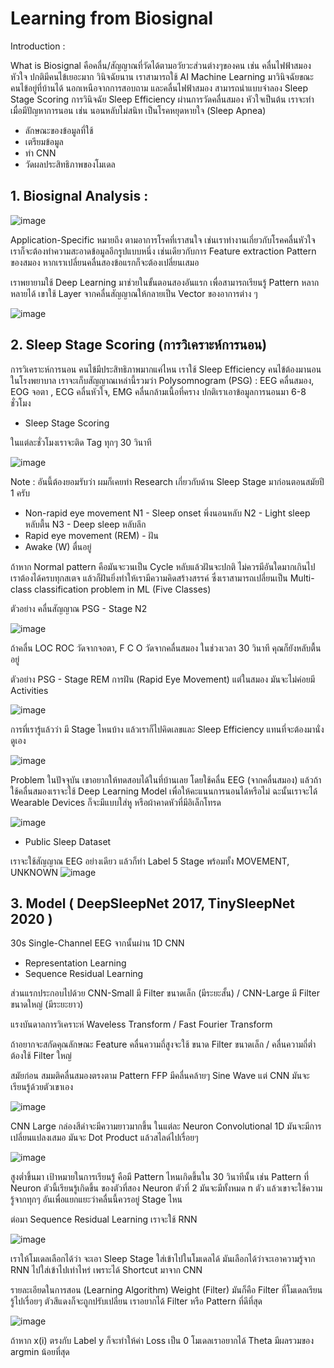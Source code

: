 # Learning from Biosignal

Introduction :

What is Biosignal คือคลื่น/สัญญาณที่วัดได้ตามอวัยวะส่วนต่างๆของคน เช่น คลื่นไฟฟ้าสมอง หัวใจ
ปกติมีคนไข้เยอะมาก วินิจฉัยนาน เราสามารถใช้ AI Machine Learning มาวินิจฉัยขณะคนไข้อยู่ที่บ้านได้
นอกเหนือจากการสอบถาม และคลื่นไฟฟ้าสมอง สามารถนำแบบจำลอง Sleep Stage Scoring การวินิจฉัย Sleep Efficiency
ผ่านการวัดคลื่นสมอง หัวใจเป็นต้น เราจะทำเมื่อมีปัญหาการนอน เช่น นอนหลับไม่สนิท เป็นโรคหยุดหายใจ (Sleep Apnea) 

- ลักษณะของข้อมูลที่ใช้
- เตรียมข้อมูล
- ทำ CNN
- วัดผลประสิทธิภาพของโมเดล

## 1. Biosignal Analysis :

![image](https://github.com/user-attachments/assets/98281ca2-2fd4-439f-8bae-0c2d589ab4f1)

Application-Specific หมายถึง ตามอาการโรคที่เราสนใจ เช่นเราทำงานเกี่ยวกับโรคคลื่นหัวใจ เราก็จะต้องทำความสะอาดข้อมูลอีกรูปแบบหนึ่ง เช่นเดียวกับการ Feature extraction Pattern ของสมอง
หากเราเปลี่ยนคลื่นสองข้อแรกก็จะต้องเปลี่ยนเสมอ

เราพยายามใช้ Deep Learning มาช่วยในขั้นตอนสองอันแรก เพื่อสามารถเรียนรู้ Pattern หลากหลายได้
เขาใช้ Layer จากคลื่นสัญญาณให้กลายเป็น Vector ของอาการต่าง ๆ

![image](https://github.com/user-attachments/assets/8b98110a-eca4-4c05-97e5-f2d7b5ec279b)

## 2. Sleep Stage Scoring (การวิเคราะห์การนอน)

การวิเคราะห์การนอน คนไข้มีประสิทธิภาพมากแค่ไหน เราใช้ Sleep Efficiency
คนไข้ต้องมานอนในโรงพยาบาล เราจะเก็บสัญญาณเหล่านี้รวมว่า Polysomnogram (PSG) : EEG คลื่นสมอง, EOG จอตา , ECG คลื่นหัวใจ, EMG คลื่นกล้ามเนื้อที่คราง
ปกติเราเอาข้อมูลการนอนมา 6-8 ชั่วโมง

* Sleep Stage Scoring

ในแต่ละชั่วโมงเราจะติด Tag ทุกๆ 30 วินาที

![image](https://github.com/user-attachments/assets/abcb52ea-4610-4ec6-8192-5764c45d2aba)

Note : อันนี้ต้องยอมรับว่า ผมก็เคยทำ Research เกี่ยวกับด้าน Sleep Stage มาก่อนตอนสมัยปี 1 ครับ
* Non-rapid eye movement
N1 - Sleep onset พึ่งนอนหลับ
N2 - Light sleep หลับตื้น
N3 - Deep sleep หลับลึก
* Rapid eye movement (REM) - ฝัน
* Awake (W) ตื่นอยู่

ถ้าหาก Normal pattern คือมันจะวนเป็น Cycle หลับแล้วฝันจะปกติ ไม่ควรมีอันใดมากเกินไป เราต้องได้ครบทุกสเตจ แล้วก็ฝันยิ่งทำให้เรามีความคิดสร้างสรรค์
ซึ่งเราสามารถเปลี่ยนเป็น Multi-class classification problem in ML (Five Classes)

ตัวอย่าง คลื่นสัญญาณ PSG - Stage N2

![image](https://github.com/user-attachments/assets/105e5f89-9d44-4956-88dc-72d5629d44a8)

ถ้าคลื่น LOC ROC วัดจากจอตา, F C O วัดจากคลื่นสมอง ในช่วงเวลา 30 วินาที คุณก็ยังหลับตื้นอยู่

ตัวอย่าง PSG - Stage REM การฝัน (Rapid Eye Movement) แต่ในสมอง มันจะไม่ค่อยมี Activities

![image](https://github.com/user-attachments/assets/516e53a9-4342-4952-a308-de3936ccae8e)

การที่เรารู้แล้วว่า มี Stage ไหนบ้าง แล้วเราก็ไปคิดเลขและ Sleep Efficiency แทนที่จะต้องมานั่งดูเอง

![image](https://github.com/user-attachments/assets/7301073c-79fa-4ee1-8376-47ed30185b9e)

Problem ในปัจจุบัน เขาอยากให้ทดสอบได้ในที่บ้านเลย โดยใช้คลื่น EEG (จากคลื่นสมอง) แล้วถ้าใช้คลื่นสมองเราจะใช้ Deep Learning Model เพื่อให้คะแนนการนอนได้หรือไม่
ฉะนั้นเราจะได้ Wearable Devices ก็จะมีแบบใส่หู หรือผ้าคาดหัวที่มีอิเล็กโทรด

![image](https://github.com/user-attachments/assets/695758bf-124e-46cf-a5d5-967bc4796ef8)

* Public Sleep Dataset

เราจะใช้สัญญาณ EEG อย่างเดียว แล้วก็ทำ Label 5 Stage พร้อมทั้ง MOVEMENT, UNKNOWN
![image](https://github.com/user-attachments/assets/52720584-b40a-4d73-b3e3-3a78de8c6134)

## 3. Model ( DeepSleepNet 2017, TinySleepNet 2020 )

30s Single-Channel EEG จากนั้นผ่าน 1D CNN
* Representation Learning
* Sequence Residual Learning

ส่วนแรกประกอบไปด้วย CNN-Small มี Filter ขนาดเล็ก (มีระยะสั้น) / CNN-Large มี Filter ขนาดใหญ่ (มีระยะยาว)

แรงบันดาลการวิเคราะห์ Waveless Transform / Fast Fourier Transform

ถ้าอยากจะสกัดคุณลักษณะ Feature คลื่นความถี่สูงจะใช้ ขนาด Filter ขนาดเล็ก / คลื่นความถี่ต่ำ ต้องใช้ Filter ใหญ่

สมัยก่อน สมมติคลื่นสมองตรงตาม Pattern FFP มีคลื่นคล้ายๆ Sine Wave แต่ CNN มันจะเรียนรู้ด้วยตัวเขาเอง

![image](https://github.com/user-attachments/assets/8b93b56b-1cb7-4b12-b77d-74b7d8f19b4d)

CNN Large กล่องสีดำจะมีความยาวมากขึ้น ในแต่ละ Neuron Convolutional 1D มันจะมีการเปลี่ยนแปลงเสมอ
มันจะ Dot Product แล้วสไลด์ไปเรื่อยๆ 

![image](https://github.com/user-attachments/assets/8041b979-015c-49da-a346-852def35bb94)

สูงต่ำขึ้นมา เป้าหมายในการเรียนรู้ คือมี Pattern ไหนเกิดขึ้นใน 30 วินาทีนั้น เช่น Pattern ที่ Neuron ตัวนี้เรียนรู้เกิดขึ้น
ของตัวที่สอง Neuron ตัวที่ 2 มันจะมีทั้งหมด n ตัว แล้วเขาจะใช้ความรู้จากทุกๆ อันเพื่อแยกแยะว่าคลื่นนี้ควรอยู่ Stage ไหน

ต่อมา Sequence Residual Learning เราจะใช้ RNN

![image](https://github.com/user-attachments/assets/d9e04b9d-150d-420c-8268-308e4f0f7f97)

เราให้โมเดลเลือกได้ว่า จะเอา Sleep Stage ใส่เข้าไปในโมเดลได้ มันเลือกได้ว่าจะเอาความรู้จาก RNN ไปใส่เข้าไปเท่าไหร่ เพราะได้ Shortcut มาจาก CNN

รายละเอียดในการสอน (Learning Algorithm)
Weight (Filter) มันก็คือ Filter ที่โมเดลเรียนรู้ไปเรื่อยๆ ตัวสีแดงก็จะถูกปรับเปลี่ยน เราอยากได้ Filter หรือ Pattern ที่ดีที่สุด

![image](https://github.com/user-attachments/assets/d0b76996-529a-4a42-8a69-58e20b3bd603)

ถ้าหาก x(i) ตรงกับ Label y ก็จะทำให้ค่า Loss เป็น 0
โมเดลเราอยากได้ Theta มีผลรวมของ argmin น้อยที่สุด



